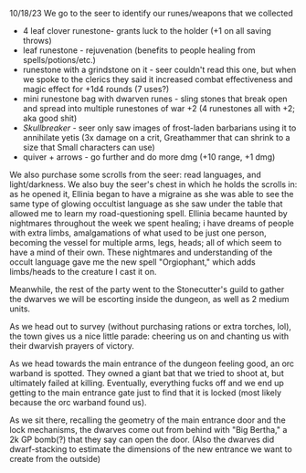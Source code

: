 10/18/23 
We go to the seer to identify our runes/weapons that we collected 
- 4 leaf clover runestone- grants luck to the holder (+1 on all saving throws) 
- leaf runestone - rejuvenation (benefits to people healing from spells/potions/etc.) 
- runestone with a grindstone on it - seer couldn't read this one, but when we spoke to the clerics they said it increased combat effectiveness and magic effect for +1d4 rounds (7 uses?) 
- mini runestone bag with dwarven runes - sling stones that break open and spread into multiple runestones of war +2 (4 runestones all with +2; aka good shit) 
- *Skullbreaker* - seer only saw images of frost-laden barbarians using it to annihilate yetis (3x damage on a crit, Greathammer that can shrink to a size that Small characters can use)
- quiver + arrows - go further and do more dmg (+10 range, +1 dmg) 

We also purchase some scrolls from the seer: read languages, and light/darkness. 
We also buy the seer's chest in which he holds the scrolls in: as he opened it, Ellinia began to have a migraine as she was able to see the same type of glowing occultist language as she saw under the table that allowed me to learn my road-questioning spell. Ellinia became haunted by nightmares throughout the week we spent healing; i have dreams of people with extra limbs, amalgamations of what used to be just one person, becoming the vessel for multiple arms, legs, heads; all of which seem to have a mind of their own. These nightmares and understanding of the occult language gave me the new spell "Orgiophant," which adds limbs/heads to the creature I cast it on. 

Meanwhile, the rest of the party went to the Stonecutter's guild to gather the dwarves we will be escorting inside the dungeon, as well as 2 medium units. 

As we head out to survey (without purchasing rations or extra torches, lol), the town gives us a nice little parade: cheering us on and chanting us with their dwarvish prayers of victory. 

As we head towards the main entrance of the dungeon feeling good, an orc warband is spotted. They owned a giant bat that we tried to shoot at, but ultimately failed at killing. Eventually, everything fucks off and we end up getting to the main entrance gate just to find that it is locked (most likely because the orc warband found us). 

As we sit there, recalling the geometry of the main entrance door and the lock mechanisms, the dwarves come out from behind with "Big Bertha," a 2k GP bomb(?) that they say can open the door. (Also the dwarves did dwarf-stacking to estimate the dimensions of the new entrance we want to create from the outside)

